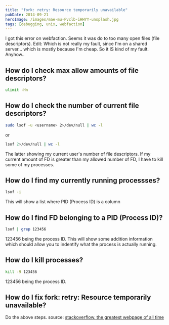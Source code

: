 ```yaml
---
title: "fork: retry: Resource temporarily unavailable"
pubDate: 2014-09-21
heroImage: /images/mae-mu-Pvclb-iHHYY-unsplash.jpg
tags: [debugging, unix, webfaction]
---
```


I got this error on webfaction. Seems it was do to too many open files (file descriptors). Edit: Which is not really my fault, since I'm on a shared server... which is mostly because I'm cheap. So it IS kind of my fault. Anyhow..

## How do I check max allow amounts of file descriptors?

```bash
ulimit -Hn
```

## How do I check the number of current file descriptors?

```bash
sudo lsof -u <username> 2>/dev/null | wc -l
```

or

```bash
lsof 2>/dev/null | wc -l
```

The latter showing my current user's number of file descriptors. If my current amount of FD is greater than my allowed number of FD, I have to kill some of my processes.

## How do I find my currently running processses?

```bash
lsof -i
```

This will show a list where PID (Process ID) is a column

## How do I find FD belonging to a PID (Process ID)?

```bash
lsof | grep 123456
```

123456 being the process ID. This will show some addition information which should allow you to indentify what the process is actually running.

## How do I kill processes?

```bash
kill -9 123456
```

123456 being the process ID.

## How do I fix fork: retry: Resource temporarily unavailable?

Do the above steps. source: [stackoverflow, the greatest webpage of all time](http://stackoverflow.com/questions/12079087/fork-retry-resource-temporarily-unavailable)
